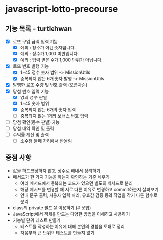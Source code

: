 # javascript-lotto-precourse

## 기능 목록 - turtlehwan

- [x] 로또 구입 금액 입력 기능
  - [x] 예외 : 정수가 아닌 숫자입니다.
  - [x] 예외 : 정수가 1,000 미만입니다.
  - [x] 예외 : 입력 받은 수가 1,000 단위가 아닙니다.
- [x] 로또 번호 발행 기능
  - [x] 1~45 정수 숫자 범위 -> MissionUtils
  - [x] 중복되지 않는 6개 숫자 발행 -> MissionUtils
- [x] 발행한 로또 수량 및 번호 출력 (오름차순)
- [x] 당첨 번호 입력 기능
  - [x] 양의 정수 판별
  - [x] 1~45 숫자 범위
  - [x] 중복되지 않는 6개의 숫자 입력
  - [ ] 중복되지 않는 1개의 보너스 번호 입력
- [ ] 당첨 확인(등수 판별) 기능
- [ ] 당첨 내역 확인 및 출력
- [ ] 수익률 계산 및 출력
  - [ ] 소수점 둘째 자리에서 반올림

## 중점 사항

- 값을 하드코딩하지 않고, 상수로 빼내서 정리하기
- 메서드가 한 가지 기능을 하는지 확인하는 기준 세우기
  - 여러 메서드에서 중복되는 코드가 있으면 별도의 메서드로 분리
  - 해당 메서드를 변경할 때 서로 다른 이유로 변경하고 commit하는지 살펴보기
  - 안내 문구 출력, 사용자 입력 처리, 유효값 검증 등의 작업을 각기 다른 함수로 분리
- class의 private 필드 잘 이용하기 (# 문법)
- JavaScript에서 객체를 만드는 다양한 방법을 이해하고 사용하기
- 기능별 단위 테스트 만들기
  - 테스트를 작성하는 이유에 대해 본인의 경험을 토대로 정리
  - 처음부터 큰 단위의 테스트를 만들지 않기
